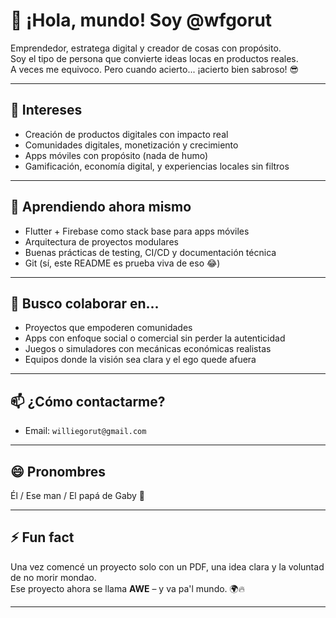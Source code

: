 # 👋 ¡Hola, mundo! Soy @wfgorut

Emprendedor, estratega digital y creador de cosas con propósito.  
Soy el tipo de persona que convierte ideas locas en productos reales.  
A veces me equivoco. Pero cuando acierto... ¡acierto bien sabroso! 😎

---

## 👀 Intereses

- Creación de productos digitales con impacto real
- Comunidades digitales, monetización y crecimiento
- Apps móviles con propósito (nada de humo)
- Gamificación, economía digital, y experiencias locales sin filtros

---

## 🌱 Aprendiendo ahora mismo

- Flutter + Firebase como stack base para apps móviles
- Arquitectura de proyectos modulares
- Buenas prácticas de testing, CI/CD y documentación técnica
- Git (sí, este README es prueba viva de eso 😂)

---

## 💞️ Busco colaborar en...

- Proyectos que empoderen comunidades
- Apps con enfoque social o comercial sin perder la autenticidad
- Juegos o simuladores con mecánicas económicas realistas
- Equipos donde la visión sea clara y el ego quede afuera

---

## 📫 ¿Cómo contactarme?

- Email: `williegorut@gmail.com`

---

## 😄 Pronombres

Él / Ese man / El papá de Gaby 👶

---

## ⚡ Fun fact

Una vez comencé un proyecto solo con un PDF, una idea clara y la voluntad de no morir mondao.  
Ese proyecto ahora se llama **AWE** – y va pa'l mundo. 🌍🔥

---

<!---
wfgorut/wfgorut is a ✨ special ✨ repository because its `README.md` (this file) appears on your GitHub profile.
You can click the Preview link to take a look at your changes.
--->
